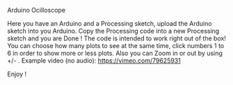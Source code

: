 Arduino Ocilloscope

Here you have an Arduino and a Processing sketch, upload the Arduino sketch into you Arduino. Copy the Processing code into a new Processing sketch and you are Done ! The code is intended to work right out of the box!
You can choose how many plots to see at the same time, click numbers 1 to 6 in order to show more or less plots.
Also you can Zoom in or out by using +/- .
Example video (no audio): https://vimeo.com/79625931

Enjoy !
